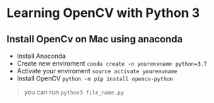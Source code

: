 # Learning OpenCV with Python 3

## Install OpenCv on Mac using anaconda
* Install Anaconda
* Create new enviroment `conda create -n yourenvname python=3.7`
* Activate your enviroment `source activate yourenvname`
* Install OpenCV `python -m pip install opencv-python`
> you can run `python3 file_name.py`
